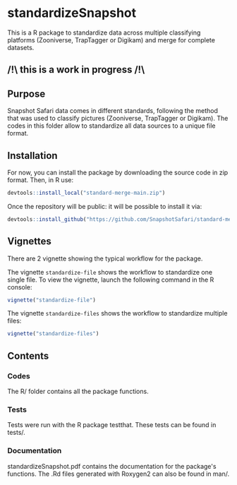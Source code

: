 # standardizeSnapshot
This is a R package to standardize data across multiple classifying platforms (Zooniverse, TrapTagger or Digikam) and merge for complete datasets.

##  /!\ this is a work in progress /!\ 

## Purpose

Snapshot Safari data comes in different standards, following the method that was used to classify pictures (Zooniverse, TrapTagger or Digikam). The codes in this folder allow to standardize all data sources to a unique file format.


## Installation 

For now, you can install the package by downloading the source code in zip format. Then, in R use:
```r 
devtools::install_local("standard-merge-main.zip")
```

Once the repository will be public: it will be possible to install it via:
```r 
devtools::install_github("https://github.com/SnapshotSafari/standard-merge")
```
## Vignettes

There are 2 vignette showing the typical workflow for the package.

The vignette `standardize-file` shows the workflow to standardize one single file. To view the vignette, launch the following command in the R console:
```r 
vignette("standardize-file")
```

The vignette `standardize-files` shows the workflow to standardize multiple files:
```r 
vignette("standardize-files")
```

## Contents

### Codes

The R/ folder contains all the package functions.

### Tests

Tests were run with the R package testthat. These tests can be found in tests/.

### Documentation

standardizeSnapshot.pdf contains the documentation for the package's functions. The .Rd files generated with Roxygen2 can also be found in man/.




